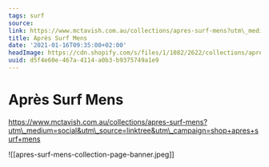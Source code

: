 ```yaml
---
tags: surf
source:
link: https://www.mctavish.com.au/collections/apres-surf-mens?utm\_medium=social&utm\_source=linktree&utm\_campaign=shop+apres+surf+mens
title: Après Surf Mens
date: '2021-01-16T09:35:00+02:00'
headImage: https://cdn.shopify.com/s/files/1/1082/2622/collections/apres-surf-mens-collection-page-banner.jpg?v=1608164131
uuid: d5f4e60e-467a-4114-a0b3-b9375749a1e9
---
```


# Après Surf Mens
https://www.mctavish.com.au/collections/apres-surf-mens?utm\_medium=social&utm\_source=linktree&utm\_campaign=shop+apres+surf+mens

![[apres-surf-mens-collection-page-banner.jpeg]]
